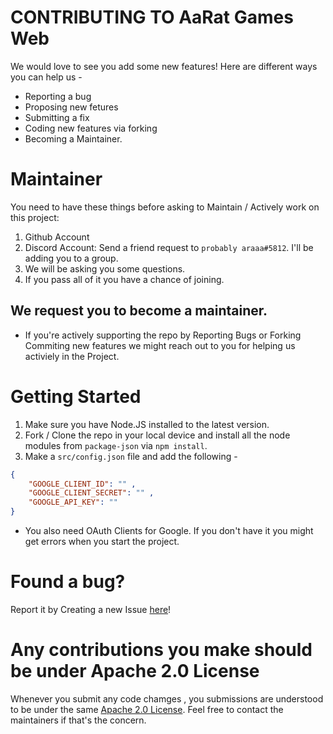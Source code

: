 # CONTRIBUTING TO AaRat Games Web

We would love to see you add some new features! Here are different ways you can help us -

- Reporting a bug
- Proposing new fetures
- Submitting a fix
- Coding new features via forking
- Becoming a Maintainer.

# Maintainer

You need to have these things before asking to Maintain / Actively work on this project:

1) Github Account
2) Discord Account: Send a friend request to `probably araaa#5812`. I'll be adding you to a group.
3) We will be asking you some questions.
4) If you pass all of it you have a chance of joining.

## We request you to become a maintainer.

- If you're actively supporting the repo by Reporting Bugs or Forking Commiting new features we might reach out to you for helping us activiely in the Project.

# Getting Started

1. Make sure you have Node.JS installed to the latest version.
2. Fork / Clone the repo in your local device and install all the node modules from `package-json` via `npm install`.
3. Make a `src/config.json` file and add the following -
```json
{
    "GOOGLE_CLIENT_ID": "" ,
    "GOOGLE_CLIENT_SECRET": "" ,
    "GOOGLE_API_KEY": ""
}
```

- You also need OAuth Clients for Google. If you don't have it you might get errors when you start the project.

# Found a bug?

Report it by Creating a new Issue [here](https://github.com/OfficialAaRat-RRI/ARTG-Official-Web/issues)!

# Any contributions you make should be under Apache 2.0 License

Whenever you submit any code chamges , you submissions are understood to be under the same [Apache 2.0 License](https://github.com/OfficialAaRat-RRI/ARTG-Official-Web/blob/main/LICENSE). Feel free to contact the maintainers if that's the concern.